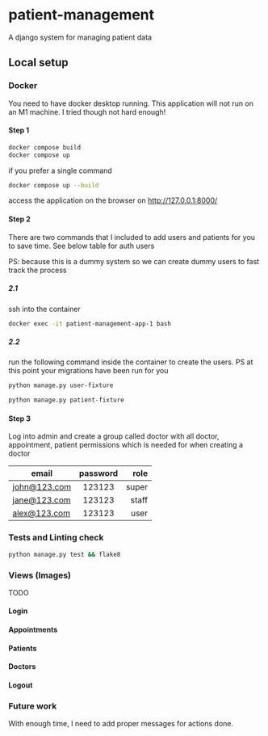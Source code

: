 # patient-management
A django system for managing patient data

## Local setup
### Docker
You need to have docker desktop running. This application will not run on an M1 machine. I tried though not hard enough!

#### Step 1
```bash
docker compose build
docker compose up
```

if you prefer a single command 
```bash
docker compose up --build
```

access the application on the browser on http://127.0.0.1:8000/


#### Step 2
There are two commands that I included to add users and patients for you to save time. See below table for auth users

PS: because this is a dummy system so we can create dummy users to fast track the process

##### 2.1
ssh into the container
```bash
docker exec -it patient-management-app-1 bash
```

##### 2.2
run the following command inside the container to create the users. PS at this point your migrations have been run for you
```bash
python manage.py user-fixture

python manage.py patient-fixture
```


#### Step 3
Log into admin and create a group called doctor with all doctor, appointment, patient permissions which is needed for when creating a doctor


| email          | password | role  |
| -------------- |:--------:| -----:|
| john@123.com   | 123123   | super |
| jane@123.com   | 123123   | staff |
| alex@123.com   | 123123   | user  |


### Tests and Linting check
```bash
python manage.py test && flake8
```

### Views (Images)
TODO
#### Login
#### Appointments
#### Patients
#### Doctors
#### Logout

### Future work
With enough time, I need to add proper messages for actions done.
